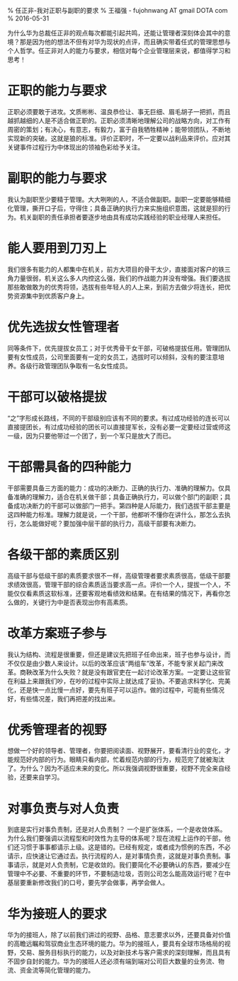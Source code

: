 % 任正非-我对正职与副职的要求
% 王福强 - fujohnwang AT gmail DOTA com
% 2016-05-31



为什么华为总裁任正非的观点每次都能引起共鸣，还能让管理者深刻体会其中的意境？那是因为他的想法不但有对华为现状的点评，而且确实带着任式的管理思想与个人哲学。任正非对人的能力与要求，相信对每个企业管理层来说，都值得学习和思考！

# 正职的能力与要求

正职必须要敢于进攻。文质彬彬、温良恭俭让、事无巨细、眉毛胡子一把抓，而且越抓越细的人是不适合做正职的。正职必须清晰地理解公司的战略方向，对工作有周密的策划；有决心，有意志，有毅力，富于自我牺牲精神；能带领团队，不断地实现新的突破。这就是狼的标准。评价正职时，不一定要以战利品来评价。应对其关键事件过程行为中体现出的领袖色彩给予关注。

# 副职的能力与要求

我认为副职至少要精于管理。大大咧咧的人，不适合做副职。副职一定要能够精细化管理，撕开口子后，守得住；具备正确的执行力来实施组织意图，这就是狈的行为。机关副职的责任承担者要逐步地由具有成功实践经验的职业经理人来担任。

# 能人要用到刀刃上

我们很多有能力的人都集中在机关，前方大项目的骨干太少，直接面对客户的铁三角力量很弱，机关这么多人内控这么强，我们的作战能力并没有增强。我们要选拔那些敢做敢为的优秀将领，选拔有些年轻人的人上来，到前方去做少将连长，把优势资源集中到优质客户身上。

# 优先选拔女性管理者

同等条件下，优先提拔女员工；对于优秀骨干女干部，可破格提拔任用。管理团队要有女性成员，公司里面要有一定的女员工，选拔时可以倾斜，没有的要注意培养。各级行政管理团队争取有一名女性成员。

# 干部可以破格提拔

“之”字形成长路线，不同的干部级别应该有不同的要求。有过成功经验的连长可以直接提团长，有过成功经验的团长可以直接提军长，没有必要一定要经过营或师这一级，因为只要他带过一个团了，到一个军只是放大了而已。

# 干部需具备的四种能力

干部需要具备三方面的能力：成功的决断力、正确的执行力、准确的理解力。仅具备准确的理解力，适合在机关做干部；具备正确执行力，可以做个部门的副职；具备成功决断力的干部可以做部门一把手。第四种是人际能力，我们选拔干部主要是这四种能力标准。理解力就是说，一个干部，他都听不懂你在讲什么，那怎么去执行，怎么能做好呢？要加强中层干部的执行力，高级干部要有决断力。

# 各级干部的素质区别

高级干部与低级干部的素质要求很不一样，高级管理者要求素质很高，低级干部要求绩效很高，管理干部的综合素质适当要求高一点。评价一个人，提拔一个人，不能仅仅看素质这软标准，还要客观地看绩效和结果。在有结果的情况下，再看你怎么做的，关键行为中是否表现出你有高素质。

# 改革方案班子参与

我认为结构、流程是很重要，但还是建议先把班子任命出来，班子也参与设计，而不仅仅是由少数人来设计。以后的改革应该“两组车”改革，不能专家关起门来改革。商鞅改革为什么失败？就是没有跟官吏在一起讨论改革方案。一定要让这些官在利益上来跟我们吵，在吵的过程中实际上就达成了妥协。不要追求科学化、完美化，还是快一点比慢一点好，要先有班子可以运作。做的过程中，可能有些情况好，有些情况差，我们再把差的找出来。

# 优秀管理者的视野

想做一个好的领导者、管理者，你要把阅读面、视野展开，要看清行业的变化，才能规范好内部的行为。眼睛只看内部，忙着规范内部的行为，规范完了就被淘汰了。为什么？因为不适应未来的变化。所以我强调视野很重要，视野不完全来自经验，还要来自学习。

# 对事负责与对人负责

到底是实行对事负责制，还是对人负责制？ 一个是扩张体系，一个是收敛体系。为什么我们要强调以流程型和时效性为主导的体系呢？现在流程上运作的干部，他们还习惯于事事都请示上级。这是错的。已经有规定，或者成为惯例的东西，不必请示，应快速让它通过去。执行流程的人，是对事情负责，这就是对事负责制。事事请示，就是对人负责制，它是收敛的。我们要简化不必要确认的东西，要减少在管理中不必要、不重要的环节，不要制造垃圾，否则公司怎么能高效运行呢？在中基层要重新修改我们的口号，要先学会做事，再学会做人。

# 华为接班人的要求

华为的接班人，除了以前我们讲过的视野、品格、意志要求以外，还要具备对价值的高瞻远瞩和驾驭商业生态环境的能力。华为的接班人，要具有全球市场格局的视野，交易、服务目标执行的能力，以及对新技术与客户需求的深刻理解，而且具有不固步自封的能力。华为的接班人还必须有端到端对公司巨大数量的业务流、物流、资金流等简化管理的能力。
